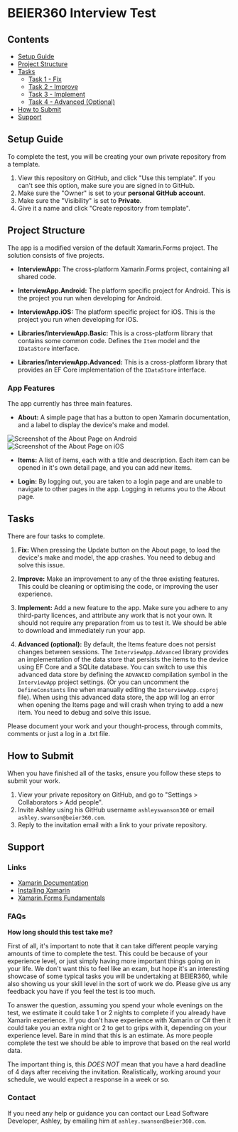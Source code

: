 # BEIER360 Interview Test
## Contents
- [Setup Guide](https://github.com/ashleyswanson360-org/beier360-interview-test/blob/main/README.md#setup-guide)
- [Project Structure](https://github.com/ashleyswanson360-org/beier360-interview-test/blob/main/README.md#project-structure)
- [Tasks](https://github.com/ashleyswanson360-org/beier360-interview-test/blob/main/README.md#tasks)
  - [Task 1 - Fix](https://github.com/ashleyswanson360-org/beier360-interview-test/blob/main/README.md#tasks)
  - [Task 2 - Improve](https://github.com/ashleyswanson360-org/beier360-interview-test/blob/main/README.md#tasks)
  - [Task 3 - Implement](https://github.com/ashleyswanson360-org/beier360-interview-test/blob/main/README.md#tasks)
  - [Task 4 - Advanced (Optional)](https://github.com/ashleyswanson360-org/beier360-interview-test/blob/main/README.md#tasks)
- [How to Submit](https://github.com/ashleyswanson360-org/beier360-interview-test/blob/main/README.md#how-to-submit)
- [Support](https://github.com/ashleyswanson360-org/beier360-interview-test/blob/main/README.md#support)

## Setup Guide
To complete the test, you will be creating your own private repository from a template.

1. View this repository on GitHub, and click "Use this template". If you can't see this option, make sure you are signed in to GitHub.
2. Make sure the "Owner" is set to your **personal GitHub account**.
3. Make sure the "Visibility" is set to **Private**.
4. Give it a name and click "Create repository from template".

## Project Structure
The app is a modified version of the default Xamarin.Forms project. The solution consists of five projects.

- **InterviewApp:**
The cross-platform Xamarin.Forms project, containing all shared code.

- **InterviewApp.Android:**
The platform specific project for Android. This is the project you run when developing for Android.

- **InterviewApp.iOS:**
The platform specific project for iOS. This is the project you run when developing for iOS.

- **Libraries/InterviewApp.Basic:**
This is a cross-platform library that contains some common code. Defines the `Item` model and the `IDataStore` interface.

- **Libraries/InterviewApp.Advanced:**
This is a cross-platform library that provides an EF Core implementation of the `IDataStore` interface.

### App Features
The app currently has three main features.

- **About:**
A simple page that has a button to open Xamarin documentation, and a label to display the device's make and model.

![Screenshot of the About Page on Android](Screenshots/Android.jpg)
![Screenshot of the About Page on iOS](Screenshots/iOS.jpg)

- **Items:**
A list of items, each with a title and description. Each item can be opened in it's own detail page, and you can add new items.

- **Login:**
By logging out, you are taken to a login page and are unable to navigate to other pages in the app. Logging in returns you to the About page.

## Tasks
There are four tasks to complete.

1. **Fix:**
When pressing the Update button on the About page, to load the device's make and model, the app crashes. You need to debug and solve this issue.

2. **Improve:**
Make an improvement to any of the three existing features. This could be cleaning or optimising the code, or improving the user experience.

3. **Implement:**
Add a new feature to the app. Make sure you adhere to any third-party licences, and attribute any work that is not your own.
It should not require any preparation from us to test it. We should be able to download and immediately run your app.

4. **Advanced (optional):**
By default, the Items feature does not persist changes between sessions. The `InterviewApp.Advanced` library provides an implementation of the data store that persists the items to the device using EF Core and a SQLite database.
You can switch to use this advanced data store by defining the `ADVANCED` compilation symbol in the `InterviewApp` project settings. (Or you can uncomment the `DefineConstants` line when manually editing the `InterviewApp.csproj` file).
When using this advanced data store, the app will log an error when opening the Items page and will crash when trying to add a new item. You need to debug and solve this issue.
	
Please document your work and your thought-process, through commits, comments or just a log in a .txt file.

## How to Submit
When you have finished all of the tasks, ensure you follow these steps to submit your work.

1. View your private repository on GitHub, and go to "Settings > Collaborators > Add people".
2. Invite Ashley using his GitHub username `ashleyswanson360` or email `ashley.swanson@beier360.com`.
2. Reply to the invitation email with a link to your private repository.

## Support
### Links

- [Xamarin Documentation](https://docs.microsoft.com/en-us/xamarin/)
- [Installing Xamarin](https://docs.microsoft.com/en-us/xamarin/get-started/installation)
- [Xamarin.Forms Fundamentals](https://docs.microsoft.com/en-us/xamarin/xamarin-forms/app-fundamentals/)

### FAQs

**How long should this test take me?**

First of all, it's important to note that it can take different people varying amounts of time to complete the test. This could be because of your experience level, or just simply having more important things going on in your life. We don't want this to feel like an exam, but hope it's an interesting showcase of some typical tasks you will be undertaking at BEIER360, while also showing us your skill level in the sort of work we do. Please give us any feedback you have if you feel the test is too much.

To answer the question, assuming you spend your whole evenings on the test, we estimate it could take 1 or 2 nights to complete if you already have Xamarin experience. If you don't have experience with Xamarin or C# then it could take you an extra night or 2 to get to grips with it, depending on your experience level. Bare in mind that this is an estimate. As more people complete the test we should be able to improve that based on the real world data.

The important thing is, this _DOES NOT_ mean that you have a hard deadline of 4 days after receiving the invitation. Realistically, working around your schedule, we would expect a response in a week or so.

### Contact
If you need any help or guidance you can contact our Lead Software Developer, Ashley, by emailing him at `ashley.swanson@beier360.com`.
